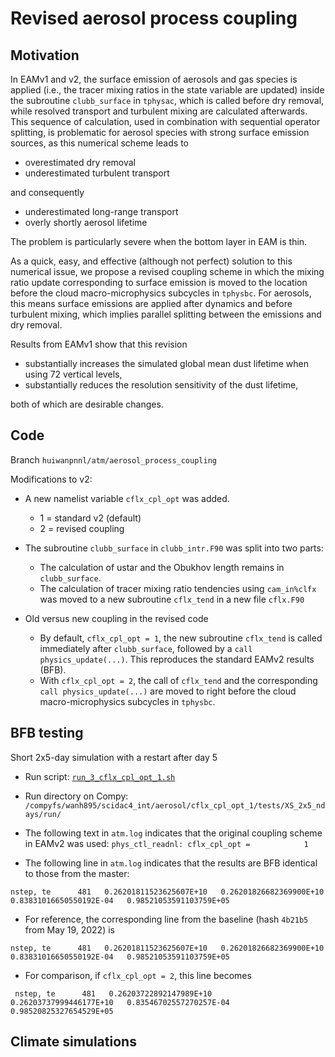 # Revised aerosol process coupling

## Motivation

In EAMv1 and v2, the surface emission of aerosols and gas species is applied (i.e., the tracer mixing ratios in the state variable are updated) inside the subroutine `clubb_surface` in `tphysac`, which is called before dry removal, while resolved transport and turbulent mixing are calculated afterwards. This sequence of calculation, used in combination with sequential operator splitting, is problematic for aerosol species with strong surface emission sources, as this numerical scheme leads to 

* overestimated dry removal
* underestimated turbulent transport

and consequently

* underestimated long-range transport
* overly shortly aerosol lifetime

The problem is particularly severe when the bottom layer in EAM is thin.

As a quick, easy, and effective (although not perfect) solution to this numerical issue, we propose a revised coupling scheme in which the mixing ratio update corresponding to surface emission is moved to the location before the cloud macro-microphysics subcycles in `tphysbc`. For aerosols, this means surface emissions are applied after dynamics and before turbulent mixing, which implies parallel splitting between the emissions and dry removal.

Results from EAMv1 show that this revision 

* substantially increases the simulated global mean dust lifetime when using 72 vertical levels,
* substantially reduces the resolution sensitivity of the dust lifetime,

both of which are desirable changes.


## Code

Branch `huiwanpnnl/atm/aerosol_process_coupling`

Modifications to v2:

* A new namelist variable `cflx_cpl_opt` was added.
  * 1 = standard v2 (default)
  * 2 = revised coupling

* The subroutine `clubb_surface` in `clubb_intr.F90` was split into two parts:
  * The calculation of ustar and the Obukhov length remains in `clubb_surface`.
  * The calculation of tracer mixing ratio tendencies using `cam_in%clfx` was moved to a new subroutine `cflx_tend` in a new file `cflx.F90`

* Old versus new coupling in the revised code
  * By default, `cflx_cpl_opt = 1`, the new subroutine `cflx_tend` is called immediately after `clubb_surface`, followed by a `call physics_update(...)`. This reproduces the standard EAMv2 results (BFB).
  * With `cflx_cpl_opt = 2`, the call of `cflx_tend` and the corresponding `call physics_update(...)` are moved to right before the cloud macro-microphysics subcycles in `tphysbc`.

## BFB testing

Short 2x5-day simulation with a restart after day 5

* Run script: [`run_3_cflx_cpl_opt_1.sh`](https://github.com/huiwanpnnl/scidac_integration/blob/main/scripts/aerosol_process_coupling/run_3_cflx_cpl_opt_1.sh)

* Run directory on Compy: `/compyfs/wanh895/scidac4_int/aerosol/cflx_cpl_opt_1/tests/XS_2x5_ndays/run/`

* The following text in `atm.log` indicates that the original coupling scheme in EAMv2 was used:
`phys_ctl_readnl: cflx_cpl_opt =            1`

* The following line in `atm.log` indicates that the results are BFB identical to those from the master:

`nstep, te      481   0.26201811523625607E+10   0.26201826682369900E+10   0.83831016650550192E-04   0.98521053591103759E+05`

* For reference, the corresponding line from the baseline (hash `4b21b5` from May 19, 2022) is 

`nstep, te      481   0.26201811523625607E+10   0.26201826682369900E+10   0.83831016650550192E-04   0.98521053591103759E+05`

* For comparison, if `cflx_cpl_opt = 2`, this line becomes 
  
` nstep, te      481   0.26203722892147989E+10   0.26203737999446177E+10   0.83546702557270257E-04   0.98520825327654529E+05`

## Climate simulations
